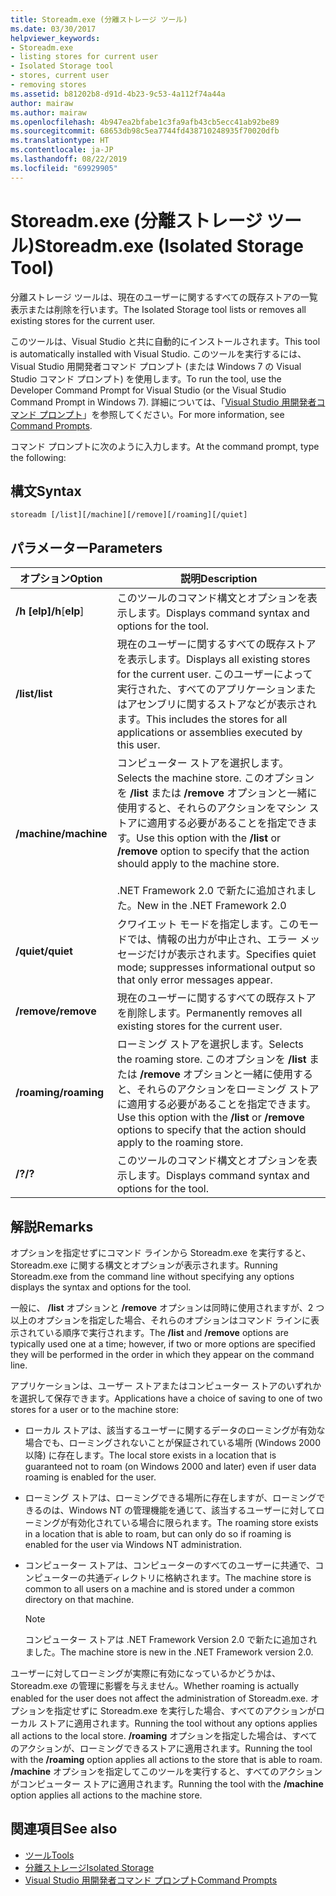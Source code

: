 ```yaml
---
title: Storeadm.exe (分離ストレージ ツール)
ms.date: 03/30/2017
helpviewer_keywords:
- Storeadm.exe
- listing stores for current user
- Isolated Storage tool
- stores, current user
- removing stores
ms.assetid: b81202b8-d91d-4b23-9c53-4a112f74a44a
author: mairaw
ms.author: mairaw
ms.openlocfilehash: 4b947ea2bfabe1c3fa9afb43cb5ecc41ab92be89
ms.sourcegitcommit: 68653db98c5ea7744fd438710248935f70020dfb
ms.translationtype: HT
ms.contentlocale: ja-JP
ms.lasthandoff: 08/22/2019
ms.locfileid: "69929905"
---
```

# <a name="storeadmexe-isolated-storage-tool"></a><span data-ttu-id="12bdb-102">Storeadm.exe (分離ストレージ ツール)</span><span class="sxs-lookup"><span data-stu-id="12bdb-102">Storeadm.exe (Isolated Storage Tool)</span></span>
<span data-ttu-id="12bdb-103">分離ストレージ ツールは、現在のユーザーに関するすべての既存ストアの一覧表示または削除を行います。</span><span class="sxs-lookup"><span data-stu-id="12bdb-103">The Isolated Storage tool lists or removes all existing stores for the current user.</span></span>  
  
 <span data-ttu-id="12bdb-104">このツールは、Visual Studio と共に自動的にインストールされます。</span><span class="sxs-lookup"><span data-stu-id="12bdb-104">This tool is automatically installed with Visual Studio.</span></span> <span data-ttu-id="12bdb-105">このツールを実行するには、Visual Studio 用開発者コマンド プロンプト (または Windows 7 の Visual Studio コマンド プロンプト) を使用します。</span><span class="sxs-lookup"><span data-stu-id="12bdb-105">To run the tool, use the Developer Command Prompt for Visual Studio (or the Visual Studio Command Prompt in Windows 7).</span></span> <span data-ttu-id="12bdb-106">詳細については、「[Visual Studio 用開発者コマンド プロンプト](../../../docs/framework/tools/developer-command-prompt-for-vs.md)」を参照してください。</span><span class="sxs-lookup"><span data-stu-id="12bdb-106">For more information, see [Command Prompts](../../../docs/framework/tools/developer-command-prompt-for-vs.md).</span></span>  
  
 <span data-ttu-id="12bdb-107">コマンド プロンプトに次のように入力します。</span><span class="sxs-lookup"><span data-stu-id="12bdb-107">At the command prompt, type the following:</span></span>  
  
## <a name="syntax"></a><span data-ttu-id="12bdb-108">構文</span><span class="sxs-lookup"><span data-stu-id="12bdb-108">Syntax</span></span>  
  
```  
storeadm [/list][/machine][/remove][/roaming][/quiet]  
```  
  
## <a name="parameters"></a><span data-ttu-id="12bdb-109">パラメーター</span><span class="sxs-lookup"><span data-stu-id="12bdb-109">Parameters</span></span>  
  
|<span data-ttu-id="12bdb-110">オプション</span><span class="sxs-lookup"><span data-stu-id="12bdb-110">Option</span></span>|<span data-ttu-id="12bdb-111">説明</span><span class="sxs-lookup"><span data-stu-id="12bdb-111">Description</span></span>|  
|------------|-----------------|  
|<span data-ttu-id="12bdb-112">**/h** **[elp]**</span><span class="sxs-lookup"><span data-stu-id="12bdb-112">**/h**[**elp**]</span></span>|<span data-ttu-id="12bdb-113">このツールのコマンド構文とオプションを表示します。</span><span class="sxs-lookup"><span data-stu-id="12bdb-113">Displays command syntax and options for the tool.</span></span>|  
|<span data-ttu-id="12bdb-114">**/list**</span><span class="sxs-lookup"><span data-stu-id="12bdb-114">**/list**</span></span>|<span data-ttu-id="12bdb-115">現在のユーザーに関するすべての既存ストアを表示します。</span><span class="sxs-lookup"><span data-stu-id="12bdb-115">Displays all existing stores for the current user.</span></span> <span data-ttu-id="12bdb-116">このユーザーによって実行された、すべてのアプリケーションまたはアセンブリに関するストアなどが表示されます。</span><span class="sxs-lookup"><span data-stu-id="12bdb-116">This includes the stores for all applications or assemblies executed by this user.</span></span>|  
|<span data-ttu-id="12bdb-117">**/machine**</span><span class="sxs-lookup"><span data-stu-id="12bdb-117">**/machine**</span></span>|<span data-ttu-id="12bdb-118">コンピューター ストアを選択します。</span><span class="sxs-lookup"><span data-stu-id="12bdb-118">Selects the machine store.</span></span> <span data-ttu-id="12bdb-119">このオプションを **/list** または **/remove** オプションと一緒に使用すると、それらのアクションをマシン ストアに適用する必要があることを指定できます。</span><span class="sxs-lookup"><span data-stu-id="12bdb-119">Use this option with the **/list** or **/remove** option to specify that the action should apply to the machine store.</span></span><br /><br /> <span data-ttu-id="12bdb-120">.NET Framework 2.0 で新たに追加されました。</span><span class="sxs-lookup"><span data-stu-id="12bdb-120">New in the .NET Framework 2.0</span></span>|  
|<span data-ttu-id="12bdb-121">**/quiet**</span><span class="sxs-lookup"><span data-stu-id="12bdb-121">**/quiet**</span></span>|<span data-ttu-id="12bdb-122">クワイエット モードを指定します。このモードでは、情報の出力が中止され、エラー メッセージだけが表示されます。</span><span class="sxs-lookup"><span data-stu-id="12bdb-122">Specifies quiet mode; suppresses informational output so that only error messages appear.</span></span>|  
|<span data-ttu-id="12bdb-123">**/remove**</span><span class="sxs-lookup"><span data-stu-id="12bdb-123">**/remove**</span></span>|<span data-ttu-id="12bdb-124">現在のユーザーに関するすべての既存ストアを削除します。</span><span class="sxs-lookup"><span data-stu-id="12bdb-124">Permanently removes all existing stores for the current user.</span></span>|  
|<span data-ttu-id="12bdb-125">**/roaming**</span><span class="sxs-lookup"><span data-stu-id="12bdb-125">**/roaming**</span></span>|<span data-ttu-id="12bdb-126">ローミング ストアを選択します。</span><span class="sxs-lookup"><span data-stu-id="12bdb-126">Selects the roaming store.</span></span> <span data-ttu-id="12bdb-127">このオプションを **/list** または **/remove** オプションと一緒に使用すると、それらのアクションをローミング ストアに適用する必要があることを指定できます。</span><span class="sxs-lookup"><span data-stu-id="12bdb-127">Use this option with the **/list** or **/remove** options to specify that the action should apply to the roaming store.</span></span>|  
|<span data-ttu-id="12bdb-128">**/?**</span><span class="sxs-lookup"><span data-stu-id="12bdb-128">**/?**</span></span>|<span data-ttu-id="12bdb-129">このツールのコマンド構文とオプションを表示します。</span><span class="sxs-lookup"><span data-stu-id="12bdb-129">Displays command syntax and options for the tool.</span></span>|  
  
## <a name="remarks"></a><span data-ttu-id="12bdb-130">解説</span><span class="sxs-lookup"><span data-stu-id="12bdb-130">Remarks</span></span>  
 <span data-ttu-id="12bdb-131">オプションを指定せずにコマンド ラインから Storeadm.exe を実行すると、Storeadm.exe に関する構文とオプションが表示されます。</span><span class="sxs-lookup"><span data-stu-id="12bdb-131">Running Storeadm.exe from the command line without specifying any options displays the syntax and options for the tool.</span></span>  
  
 <span data-ttu-id="12bdb-132">一般に、 **/list** オプションと **/remove** オプションは同時に使用されますが、2 つ以上のオプションを指定した場合、それらのオプションはコマンド ラインに表示されている順序で実行されます。</span><span class="sxs-lookup"><span data-stu-id="12bdb-132">The **/list** and **/remove** options are typically used one at a time; however, if two or more options are specified they will be performed in the order in which they appear on the command line.</span></span>  
  
 <span data-ttu-id="12bdb-133">アプリケーションは、ユーザー ストアまたはコンピューター ストアのいずれかを選択して保存できます。</span><span class="sxs-lookup"><span data-stu-id="12bdb-133">Applications have a choice of saving to one of two stores for a user or to the machine store:</span></span>  
  
- <span data-ttu-id="12bdb-134">ローカル ストアは、該当するユーザーに関するデータのローミングが有効な場合でも、ローミングされないことが保証されている場所 (Windows 2000 以降) に存在します。</span><span class="sxs-lookup"><span data-stu-id="12bdb-134">The local store exists in a location that is guaranteed not to roam (on Windows 2000 and later) even if user data roaming is enabled for the user.</span></span>  
  
- <span data-ttu-id="12bdb-135">ローミング ストアは、ローミングできる場所に存在しますが、ローミングできるのは、Windows NT の管理機能を通じて、該当するユーザーに対してローミングが有効化されている場合に限られます。</span><span class="sxs-lookup"><span data-stu-id="12bdb-135">The roaming store exists in a location that is able to roam, but can only do so if roaming is enabled for the user via Windows NT administration.</span></span>  
  
- <span data-ttu-id="12bdb-136">コンピューター ストアは、コンピューターのすべてのユーザーに共通で、コンピューターの共通ディレクトリに格納されます。</span><span class="sxs-lookup"><span data-stu-id="12bdb-136">The machine store is common to all users on a machine and is stored under a common directory on that machine.</span></span>  
  
    > [!NOTE]
    > <span data-ttu-id="12bdb-137">コンピューター ストアは .NET Framework Version 2.0 で新たに追加されました。</span><span class="sxs-lookup"><span data-stu-id="12bdb-137">The machine store is new in the .NET Framework version 2.0.</span></span>  
  
 <span data-ttu-id="12bdb-138">ユーザーに対してローミングが実際に有効になっているかどうかは、Storeadm.exe の管理に影響を与えません。</span><span class="sxs-lookup"><span data-stu-id="12bdb-138">Whether roaming is actually enabled for the user does not affect the administration of Storeadm.exe.</span></span> <span data-ttu-id="12bdb-139">オプションを指定せずに Storeadm.exe を実行した場合、すべてのアクションがローカル ストアに適用されます。</span><span class="sxs-lookup"><span data-stu-id="12bdb-139">Running the tool without any options applies all actions to the local store.</span></span> <span data-ttu-id="12bdb-140">**/roaming** オプションを指定した場合は、すべてのアクションが、ローミングできるストアに適用されます。</span><span class="sxs-lookup"><span data-stu-id="12bdb-140">Running the tool with the **/roaming** option applies all actions to the store that is able to roam.</span></span> <span data-ttu-id="12bdb-141">**/machine** オプションを指定してこのツールを実行すると、すべてのアクションがコンピューター ストアに適用されます。</span><span class="sxs-lookup"><span data-stu-id="12bdb-141">Running the tool with the **/machine** option applies all actions to the machine store.</span></span>  
  
## <a name="see-also"></a><span data-ttu-id="12bdb-142">関連項目</span><span class="sxs-lookup"><span data-stu-id="12bdb-142">See also</span></span>

- [<span data-ttu-id="12bdb-143">ツール</span><span class="sxs-lookup"><span data-stu-id="12bdb-143">Tools</span></span>](../../../docs/framework/tools/index.md)
- [<span data-ttu-id="12bdb-144">分離ストレージ</span><span class="sxs-lookup"><span data-stu-id="12bdb-144">Isolated Storage</span></span>](../../standard/io/isolated-storage.md)
- [<span data-ttu-id="12bdb-145">Visual Studio 用開発者コマンド プロンプト</span><span class="sxs-lookup"><span data-stu-id="12bdb-145">Command Prompts</span></span>](../../../docs/framework/tools/developer-command-prompt-for-vs.md)
